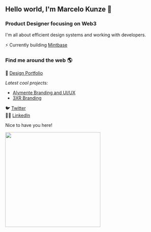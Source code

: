 ## Hello world, I'm Marcelo Kunze 👋

### Product Designer focusing on Web3

I'm all about efficient design systems and working with developers.

⚡ Currently building [Mintbase](https://www.mintbase.xyz/)

### Find me around the web 🌎

🔗 [Design Portfolio](https://marcelokunze.com/)
    
 *Latest cool projects:*
  - [Alymente Branding and UI/UX](https://www.behance.net/gallery/107144095/Identidade-Visual-e-App-Alymente)
  - [3XR Branding](https://www.behance.net/gallery/150759005/3XR-Visual-Identity)

🐦 [Twitter](https://twitter.com/marcelokunze)  
👨‍💼 [LinkedIn](https://www.linkedin.com/in/marcelo-kunze-6538a3139/)

Nice to have you here!


<a href="https://marcelokunze.com/" target="_blank">
  <img src="https://arweave.net/PV8kPnoP7kbbLLqDuuW1rd4eg6HQmgEAEHokffIWyX8" style="width: 300px"/>
</a>
